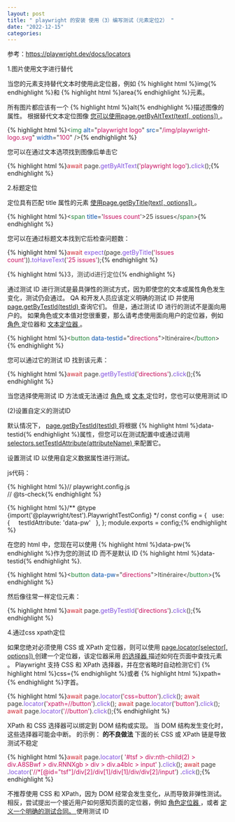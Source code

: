 ```yaml
---
layout: post
title: " playwright 的安装 使用（3）编写测试（元素定位2） "
date: "2022-12-15"
categories: 
---
```

<p>参考：<a href="https://playwright.dev/docs/locators">https://playwright.dev/docs/locators</a></p>
<p>1.图片使用文字进行替代</p>
<div class="admonitionContent_S0QG">
<p>当您的元素支持替代文本时使用此定位器，例如 {% highlight html %}img{% endhighlight %}和 {% highlight html %}area{% endhighlight %}元素。</p>
</div>
<p>所有图片都应该有一个 {% highlight html %}alt{% endhighlight %}描述图像的属性。 根据替代文本定位图像 <a href="https://playwright.dev/docs/api/class-page#page-get-by-alt-text"> 您可以使用page.getByAltText(text[, options]) </a>。</p>
{% highlight html %}<span style="color:#393a34"><span style="color:#393a34">&lt;</span><span style="color:#22863a">img</span><span style="color:#22863a"> </span><span style="color:#0550ae">alt</span><span style="color:#393a34">=</span><span style="color:#393a34">&quot;</span><span style="color:#c6105f">playwright logo</span><span style="color:#393a34">&quot;</span><span style="color:#22863a"> </span><span style="color:#0550ae">src</span><span style="color:#393a34">=</span><span style="color:#393a34">&quot;</span><span style="color:#c6105f">/img/playwright-logo.svg</span><span style="color:#393a34">&quot;</span><span style="color:#22863a"> </span><span style="color:#0550ae">width</span><span style="color:#393a34">=</span><span style="color:#393a34">&quot;</span><span style="color:#c6105f">100</span><span style="color:#393a34">&quot;</span><span style="color:#22863a"> </span><span style="color:#393a34">/&gt;</span></span>{% endhighlight %}
<p>您可以在通过文本选项找到图像后单击它</p>
{% highlight html %}<span style="color:#393a34"><span style="color:#cf222e">await</span> page<span style="color:#393a34">.</span><span style="color:#8250df">getByAltText</span><span style="color:#393a34">(</span><span style="color:#c6105f">&#39;playwright logo&#39;</span><span style="color:#393a34">)</span><span style="color:#393a34">.</span><span style="color:#8250df">click</span><span style="color:#393a34">(</span><span style="color:#393a34">)</span><span style="color:#393a34">;</span></span>{% endhighlight %}
<p>2.标题定位</p>
<p>定位具有匹配 title 属性的元素 <a href="https://playwright.dev/docs/api/class-page#page-get-by-title">使用page.getByTitle(text[, options]) </a>。</p>
{% highlight html %}<span style="color:#393a34"><span style="color:#393a34">&lt;</span><span style="color:#22863a">span</span><span style="color:#22863a"> </span><span style="color:#0550ae">title</span><span style="color:#393a34">=</span><span style="color:#393a34">&#39;</span><span style="color:#c6105f">Issues count</span><span style="color:#393a34">&#39;</span><span style="color:#393a34">&gt;</span>25 issues<span style="color:#393a34">&lt;/</span><span style="color:#22863a">span</span><span style="color:#393a34">&gt;</span></span>{% endhighlight %}
<p>您可以在通过标题文本找到它后检查问题数：</p>
{% highlight html %}<span style="color:#393a34"><span style="color:#cf222e">await</span> <span style="color:#8250df">expect</span><span style="color:#393a34">(</span>page<span style="color:#393a34">.</span><span style="color:#8250df">getByTitle</span><span style="color:#393a34">(</span><span style="color:#c6105f">&#39;Issues count&#39;</span><span style="color:#393a34">)</span><span style="color:#393a34">)</span><span style="color:#393a34">.</span><span style="color:#8250df">toHaveText</span><span style="color:#393a34">(</span><span style="color:#c6105f">&#39;25 issues&#39;</span><span style="color:#393a34">)</span><span style="color:#393a34">;</span></span>{% endhighlight %}
<p>{% highlight html %}<span style="color:#393a34"><span style="color:#393a34">3，测试id进行定位</span></span>{% endhighlight %}</p>
<p>通过测试 ID 进行测试是最具弹性的测试方式，因为即使您的文本或属性角色发生变化，测试仍会通过。 QA 和开发人员应该定义明确的测试 ID 并使用 <a href="https://playwright.dev/docs/api/class-page#page-get-by-test-id">page.getByTestId(testId) </a>查询它们。 但是，通过测试 ID 进行的测试不是面向用户的。 如果角色或文本值对您很重要，那么请考虑使用面向用户的定位器，例如 <a href="https://playwright.dev/docs/locators#locate-by-role">角色 </a>定位器和 <a href="https://playwright.dev/docs/locators#locate-by-text">文本定位器 </a>。</p>
{% highlight html %}<span style="color:#393a34"><span style="color:#393a34">&lt;</span><span style="color:#22863a">button</span><span style="color:#22863a"> </span><span style="color:#0550ae">data-testid</span><span style="color:#393a34">=</span><span style="color:#393a34">&quot;</span><span style="color:#c6105f">directions</span><span style="color:#393a34">&quot;</span><span style="color:#393a34">&gt;</span>Itin&eacute;raire<span style="color:#393a34">&lt;/</span><span style="color:#22863a">button</span><span style="color:#393a34">&gt;</span></span>{% endhighlight %}
<p>您可以通过它的测试 ID 找到该元素：</p>
{% highlight html %}<span style="color:#393a34"><span style="color:#cf222e">await</span> page<span style="color:#393a34">.</span><span style="color:#8250df">getByTestId</span><span style="color:#393a34">(</span><span style="color:#c6105f">&#39;directions&#39;</span><span style="color:#393a34">)</span><span style="color:#393a34">.</span><span style="color:#8250df">click</span><span style="color:#393a34">(</span><span style="color:#393a34">)</span><span style="color:#393a34">;</span></span>{% endhighlight %}
<p>当您选择使用测试 ID 方法或无法通过 <a href="https://playwright.dev/docs/locators#locate-by-role">角色 </a>或 <a href="https://playwright.dev/docs/locators#locate-by-text">文本 </a>定位时，您也可以使用测试 ID</p>
<p>(2)设置自定义的测试ID</p>
<p>默认情况下， <a href="https://playwright.dev/docs/api/class-page#page-get-by-test-id"> page.getByTestId(testId) </a>将根据 {% highlight html %}data-testid{% endhighlight %}属性，但您可以在测试配置中或通过调用 <a href="https://playwright.dev/docs/api/class-selectors#selectors-set-test-id-attribute">selectors.setTestIdAttribute(attributeName) </a>来配置它。</p>
<p>设置测试 ID 以使用自定义数据属性进行测试。</p>
<p>js代码：</p>
<p>{% highlight html %}// playwright.config.js<br />
// @ts-check{% endhighlight %}</p>
{% highlight html %}/** @type {import(&#39;@playwright/test&#39;).PlaywrightTestConfig} */
const config = {
&nbsp; use: {
&nbsp;&nbsp;&nbsp; testIdAttribute: &#39;data-pw&#39;
&nbsp; },
};
module.exports = config;{% endhighlight %}
<p>在您的 html 中，您现在可以使用 {% highlight html %}data-pw{% endhighlight %}作为您的测试 ID 而不是默认 ID {% highlight html %}data-testid{% endhighlight %}.</p>
{% highlight html %}<span style="color:#393a34"><span style="color:#393a34">&lt;</span><span style="color:#22863a">button</span><span style="color:#22863a"> </span><span style="color:#0550ae">data-pw</span><span style="color:#393a34">=</span><span style="color:#393a34">&quot;</span><span style="color:#c6105f">directions</span><span style="color:#393a34">&quot;</span><span style="color:#393a34">&gt;</span>Itin&eacute;raire<span style="color:#393a34">&lt;/</span><span style="color:#22863a">button</span><span style="color:#393a34">&gt;</span></span>{% endhighlight %}
<p>然后像往常一样定位元素：</p>
{% highlight html %}<span style="color:#393a34"><span style="color:#cf222e">await</span> page<span style="color:#393a34">.</span><span style="color:#8250df">getByTestId</span><span style="color:#393a34">(</span><span style="color:#c6105f">&#39;directions&#39;</span><span style="color:#393a34">)</span><span style="color:#393a34">.</span><span style="color:#8250df">click</span><span style="color:#393a34">(</span><span style="color:#393a34">)</span><span style="color:#393a34">;</span></span>{% endhighlight %}
<p>4.通过css xpath定位</p>
<p>如果您绝对必须使用 CSS 或 XPath 定位器，则可以使用 <a href="https://playwright.dev/docs/api/class-page#page-locator">page.locator(selector[, options]) </a>创建一个定位器，该定位器采用 <a href="https://playwright.dev/docs/selectors">的选择器 </a>描述如何在页面中查找元素 。 Playwright 支持 CSS 和 XPath 选择器，并在您省略时自动检测它们 {% highlight html %}css={% endhighlight %}或者 {% highlight html %}xpath={% endhighlight %}字首。</p>
{% highlight html %}<span style="color:#393a34"><span style="color:#cf222e">await</span> page<span style="color:#393a34">.</span><span style="color:#8250df">locator</span><span style="color:#393a34">(</span><span style="color:#c6105f">&#39;css=button&#39;</span><span style="color:#393a34">)</span><span style="color:#393a34">.</span><span style="color:#8250df">click</span><span style="color:#393a34">(</span><span style="color:#393a34">)</span><span style="color:#393a34">;</span>
</span><span style="color:#393a34"><span style="color:#cf222e">await</span> page<span style="color:#393a34">.</span><span style="color:#8250df">locator</span><span style="color:#393a34">(</span><span style="color:#c6105f">&#39;xpath=//button&#39;</span><span style="color:#393a34">)</span><span style="color:#393a34">.</span><span style="color:#8250df">click</span><span style="color:#393a34">(</span><span style="color:#393a34">)</span><span style="color:#393a34">;</span>
</span>
<span style="color:#393a34"><span style="color:#cf222e">await</span> page<span style="color:#393a34">.</span><span style="color:#8250df">locator</span><span style="color:#393a34">(</span><span style="color:#c6105f">&#39;button&#39;</span><span style="color:#393a34">)</span><span style="color:#393a34">.</span><span style="color:#8250df">click</span><span style="color:#393a34">(</span><span style="color:#393a34">)</span><span style="color:#393a34">;</span>
</span><span style="color:#393a34"><span style="color:#cf222e">await</span> page<span style="color:#393a34">.</span><span style="color:#8250df">locator</span><span style="color:#393a34">(</span><span style="color:#c6105f">&#39;//button&#39;</span><span style="color:#393a34">)</span><span style="color:#393a34">.</span><span style="color:#8250df">click</span><span style="color:#393a34">(</span><span style="color:#393a34">)</span><span style="color:#393a34">;</span></span>{% endhighlight %}
<p>XPath 和 CSS 选择器可以绑定到 DOM 结构或实现。 当 DOM 结构发生变化时，这些选择器可能会中断。 的示例： <strong>的不良做法 </strong> 下面的长 CSS 或 XPath 链是导致测试不稳定</p>
{% highlight html %}<span style="color:#393a34"><span style="color:#cf222e">await</span> page<span style="color:#393a34">.</span><span style="color:#8250df">locator</span><span style="color:#393a34">(</span>
</span><span style="color:#393a34">    <span style="color:#c6105f">&#39;#tsf &gt; div:nth-child(2) &gt; div.A8SBwf &gt; div.RNNXgb &gt; div &gt; div.a4bIc &gt; input&#39;</span>
</span><span style="color:#393a34"><span style="color:#393a34">)</span><span style="color:#393a34">.</span><span style="color:#8250df">click</span><span style="color:#393a34">(</span><span style="color:#393a34">)</span><span style="color:#393a34">;</span>
</span>
<span style="color:#393a34"><span style="color:#cf222e">await</span> page
</span><span style="color:#393a34">    <span style="color:#393a34">.</span><span style="color:#8250df">locator</span><span style="color:#393a34">(</span><span style="color:#c6105f">&#39;//*[@id=&quot;tsf&quot;]/div[2]/div[1]/div[1]/div/div[2]/input&#39;</span><span style="color:#393a34">)</span>
</span><span style="color:#393a34">    <span style="color:#393a34">.</span><span style="color:#8250df">click</span><span style="color:#393a34">(</span><span style="color:#393a34">)</span><span style="color:#393a34">;</span></span>{% endhighlight %}
<div class="admonitionContent_S0QG">
<p>不推荐使用 CSS 和 XPath，因为 DOM 经常会发生变化，从而导致非弹性测试。 相反，尝试提出一个接近用户如何感知页面的定位器，例如 <a href="https://playwright.dev/docs/locators#locate-by-role">角色定位器 </a>，或者 <a href="https://playwright.dev/docs/locators#locate-by-testid">定义一个明确的测试合同。 </a>使用测试 ID</p>
<p>&nbsp;</p>
</div>
